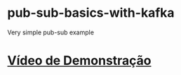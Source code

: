 # pub-sub-basics-with-kafka
Very simple pub-sub example
# [Vídeo de Demonstração](https://youtu.be/jUmMQWgSP48)
